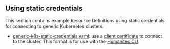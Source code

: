 ## Using static credentials

This section contains example Resource Definitions using static credentials for connecting to generic Kubernetes clusters.

* [generic-k8s-static-credentials.yaml](generic-k8s-client-certificate.yaml): use a [client certificate](https://kubernetes.io/docs/reference/access-authn-authz/authentication/#x509-client-certificates) to connect to the cluster. This format is for use with the [Humanitec CLI](https://developer.humanitec.com/platform-orchestrator/cli/).